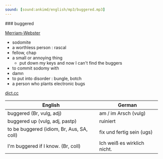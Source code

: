 ```yaml
---
sound: [sound:ankimd/english/mp3/buggered.mp3]
---
```


\### buggered

[Merriam-Webster](https://www.merriam-webster.com/dictionary/buggered)

- sodomite
- a worthless person : rascal
- fellow, chap
- a small or annoying thing
    - put down my keys and now I can't find the buggers
- to commit sodomy with
- damn
- to put into disorder : bungle, botch
- a person who plants electronic bugs

[dict.cc](https://www.dict.cc/buggered)

| English        | German       |
| -------------- | ------------ |
| buggered (Br, vulg, adj) | am / im Arsch (vulg) |
| buggered up (vulg, adj, pastp) | ruiniert |
| to be buggered (idiom, Br, Aus, SA, coll) | fix und fertig sein (ugs) |
| I'm buggered if I know. (Br, coll) | Ich weiß es wirklich nicht. |
